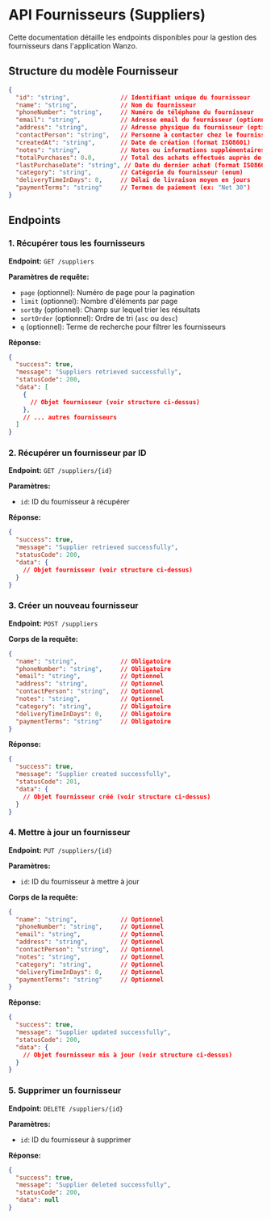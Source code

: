 # API Fournisseurs (Suppliers)

Cette documentation détaille les endpoints disponibles pour la gestion des fournisseurs dans l'application Wanzo.

## Structure du modèle Fournisseur

```json
{
  "id": "string",              // Identifiant unique du fournisseur
  "name": "string",            // Nom du fournisseur
  "phoneNumber": "string",     // Numéro de téléphone du fournisseur
  "email": "string",           // Adresse email du fournisseur (optionnel)
  "address": "string",         // Adresse physique du fournisseur (optionnel)
  "contactPerson": "string",   // Personne à contacter chez le fournisseur (optionnel)
  "createdAt": "string",       // Date de création (format ISO8601)
  "notes": "string",           // Notes ou informations supplémentaires (optionnel)
  "totalPurchases": 0.0,       // Total des achats effectués auprès de ce fournisseur (en FC)
  "lastPurchaseDate": "string", // Date du dernier achat (format ISO8601, optionnel)
  "category": "string",        // Catégorie du fournisseur (enum)
  "deliveryTimeInDays": 0,     // Délai de livraison moyen en jours
  "paymentTerms": "string"     // Termes de paiement (ex: "Net 30")
}
```

## Endpoints

### 1. Récupérer tous les fournisseurs

**Endpoint:** `GET /suppliers`

**Paramètres de requête:**
- `page` (optionnel): Numéro de page pour la pagination
- `limit` (optionnel): Nombre d'éléments par page
- `sortBy` (optionnel): Champ sur lequel trier les résultats
- `sortOrder` (optionnel): Ordre de tri (`asc` ou `desc`)
- `q` (optionnel): Terme de recherche pour filtrer les fournisseurs

**Réponse:**
```json
{
  "success": true,
  "message": "Suppliers retrieved successfully",
  "statusCode": 200,
  "data": [
    {
      // Objet fournisseur (voir structure ci-dessus)
    },
    // ... autres fournisseurs
  ]
}
```

### 2. Récupérer un fournisseur par ID

**Endpoint:** `GET /suppliers/{id}`

**Paramètres:**
- `id`: ID du fournisseur à récupérer

**Réponse:**
```json
{
  "success": true,
  "message": "Supplier retrieved successfully",
  "statusCode": 200,
  "data": {
    // Objet fournisseur (voir structure ci-dessus)
  }
}
```

### 3. Créer un nouveau fournisseur

**Endpoint:** `POST /suppliers`

**Corps de la requête:**
```json
{
  "name": "string",            // Obligatoire
  "phoneNumber": "string",     // Obligatoire
  "email": "string",           // Optionnel
  "address": "string",         // Optionnel
  "contactPerson": "string",   // Optionnel
  "notes": "string",           // Optionnel
  "category": "string",        // Obligatoire
  "deliveryTimeInDays": 0,     // Obligatoire
  "paymentTerms": "string"     // Obligatoire
}
```

**Réponse:**
```json
{
  "success": true,
  "message": "Supplier created successfully",
  "statusCode": 201,
  "data": {
    // Objet fournisseur créé (voir structure ci-dessus)
  }
}
```

### 4. Mettre à jour un fournisseur

**Endpoint:** `PUT /suppliers/{id}`

**Paramètres:**
- `id`: ID du fournisseur à mettre à jour

**Corps de la requête:**
```json
{
  "name": "string",            // Optionnel
  "phoneNumber": "string",     // Optionnel
  "email": "string",           // Optionnel
  "address": "string",         // Optionnel
  "contactPerson": "string",   // Optionnel
  "notes": "string",           // Optionnel
  "category": "string",        // Optionnel
  "deliveryTimeInDays": 0,     // Optionnel
  "paymentTerms": "string"     // Optionnel
}
```

**Réponse:**
```json
{
  "success": true,
  "message": "Supplier updated successfully",
  "statusCode": 200,
  "data": {
    // Objet fournisseur mis à jour (voir structure ci-dessus)
  }
}
```

### 5. Supprimer un fournisseur

**Endpoint:** `DELETE /suppliers/{id}`

**Paramètres:**
- `id`: ID du fournisseur à supprimer

**Réponse:**
```json
{
  "success": true,
  "message": "Supplier deleted successfully",
  "statusCode": 200,
  "data": null
}
```

